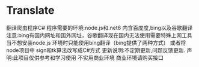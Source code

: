 # Translate
翻译爬虫程序C#
程序需要的环境:node.js和.net6
内含百度度,bing以及谷歌翻译
注意:bing有国内网址和国外网址，谷歌翻译现在国内无法使用需要特殊上网工具
    当不想安装node.js 环境时只能使用bing翻译（bing提供了两种方式）
    或者将node项目中 sign和tk算法改写成C#方式
更新说明:不定期更新,问题反馈更新.
声明:此项目仅供参考和学习使用 不实用商业环境 商业环境请购买接口


     

